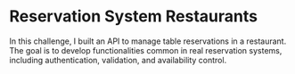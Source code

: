 # Reservation System Restaurants
In this challenge, I built an API to manage table reservations in a restaurant. The goal is to develop functionalities common in real reservation systems, including authentication, validation, and availability control.
